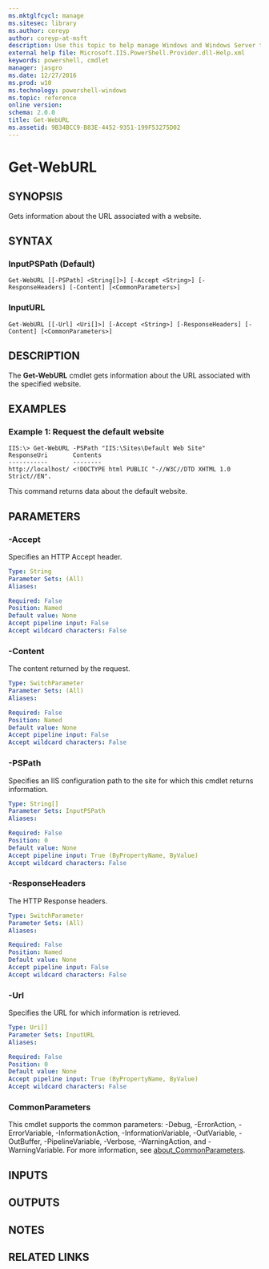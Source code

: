 ```yaml
---
ms.mktglfcycl: manage
ms.sitesec: library
ms.author: coreyp
author: coreyp-at-msft
description: Use this topic to help manage Windows and Windows Server technologies with Windows PowerShell.
external help file: Microsoft.IIS.PowerShell.Provider.dll-Help.xml
keywords: powershell, cmdlet
manager: jasgro
ms.date: 12/27/2016
ms.prod: w10
ms.technology: powershell-windows
ms.topic: reference
online version: 
schema: 2.0.0
title: Get-WebURL
ms.assetid: 9B34BCC9-B83E-4452-9351-199F53275D02
---
```


# Get-WebURL

## SYNOPSIS
Gets information about the URL associated with a website.

## SYNTAX

### InputPSPath (Default)
```
Get-WebURL [[-PSPath] <String[]>] [-Accept <String>] [-ResponseHeaders] [-Content] [<CommonParameters>]
```

### InputURL
```
Get-WebURL [[-Url] <Uri[]>] [-Accept <String>] [-ResponseHeaders] [-Content] [<CommonParameters>]
```

## DESCRIPTION
The **Get-WebURL** cmdlet gets information about the URL associated with the specified website.

## EXAMPLES

### Example 1: Request the default website
```
IIS:\> Get-WebURL -PSPath "IIS:\Sites\Default Web Site"
ResponseUri       Contents
-----------       --------
http://localhost/ <!DOCTYPE html PUBLIC "-//W3C//DTD XHTML 1.0 Strict//EN".
```

This command returns data about the default website.

## PARAMETERS

### -Accept
Specifies an HTTP Accept header.

```yaml
Type: String
Parameter Sets: (All)
Aliases: 

Required: False
Position: Named
Default value: None
Accept pipeline input: False
Accept wildcard characters: False
```

### -Content
The content returned by the request.

```yaml
Type: SwitchParameter
Parameter Sets: (All)
Aliases: 

Required: False
Position: Named
Default value: None
Accept pipeline input: False
Accept wildcard characters: False
```

### -PSPath
Specifies an IIS configuration path to the site for which this cmdlet returns information.

```yaml
Type: String[]
Parameter Sets: InputPSPath
Aliases: 

Required: False
Position: 0
Default value: None
Accept pipeline input: True (ByPropertyName, ByValue)
Accept wildcard characters: False
```

### -ResponseHeaders
The HTTP Response headers.

```yaml
Type: SwitchParameter
Parameter Sets: (All)
Aliases: 

Required: False
Position: Named
Default value: None
Accept pipeline input: False
Accept wildcard characters: False
```

### -Url
Specifies the URL for which information is retrieved.

```yaml
Type: Uri[]
Parameter Sets: InputURL
Aliases: 

Required: False
Position: 0
Default value: None
Accept pipeline input: True (ByPropertyName, ByValue)
Accept wildcard characters: False
```

### CommonParameters
This cmdlet supports the common parameters: -Debug, -ErrorAction, -ErrorVariable, -InformationAction, -InformationVariable, -OutVariable, -OutBuffer, -PipelineVariable, -Verbose, -WarningAction, and -WarningVariable. For more information, see [about_CommonParameters](http://go.microsoft.com/fwlink/?LinkID=113216).

## INPUTS

## OUTPUTS

## NOTES

## RELATED LINKS


